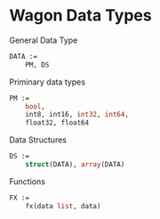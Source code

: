 # Wagon Data Types
General Data Type
```ocaml
DATA :=
    PM, DS
```
Priminary data types
```ocaml
PM :=
    bool,
    int8, int16, int32, int64,
    float32, float64
```

Data Structures
```ocaml
DS :=
    struct(DATA), array(DATA)
```
Functions
```ocaml
FX :=
    fx(data list, data)
```